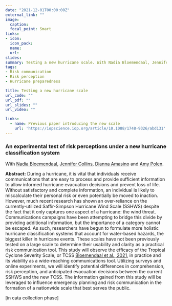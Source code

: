 ```yaml
---
date: "2021-12-01T00:00:00Z"
external_link: ""
image:
  caption: 
  focal_point: Smart
links:
- icon: 
  icon_pack: 
  name: 
  url: 
slides: 
summary: Testing a new hurricane scale. With Nadia Bloemendaal, Jennifer Collins, Diana Amasino and Amy Polen. [in data collection phase]
tags:
- Risk communication
- Risk perception
- Hurricane preparedness

title: Testing a new hurricane scale
url_code: ""
url_pdf: ""
url_slides: ""
url_video: ""

links:
  - name: Previous paper introducing the new scale
    url: 'https://iopscience.iop.org/article/10.1088/1748-9326/abd131'
---
```


<h3> An experimental test of risk perceptions under a new hurricane classification system </h3> 

With [Nadia Bloemendaal](https://research.vu.nl/en/persons/nadia-bloemendaal), [Jennifer Collins](https://www.usf.edu/arts-sciences/departments/geosciences/people/faculty/jennifer-collins.aspx), [Dianna Amasino](https://sites.google.com/view/dianna-amasino/bio?authuser=0) and [Amy Polen](https://www.linkedin.com/in/amypolen/).

<b>Abstract:</b>
	During a hurricane, it is vital that individuals receive communications that are easy to process and provide sufficient information to allow informed hurricane evacuation decisions and prevent loss of life. Without satisfactory and complete information, an individual is likely to miscalculate their personal risk or even potentially be moved to inaction. However, much recent research has shown an over-reliance on the currently-utilized Saffir-Simpson Hurricane Wind Scale (SSHWS) despite the fact that it only captures one aspect of a hurricane: the wind threat. Communications campaigns have been attempting to bridge this divide by providing additional information, but the importance of a category cannot be escaped. As such, researchers have begun to formulate more holistic hurricane classification systems that account for water-based hazards, the biggest killer in hurricane events. These scales have not been previously tested on a large scale to determine their usability and clarity as a practical risk communication tool. This study will observe the efficacy of the Tropical Cyclone Severity Scale, or TCSS [Bloemendaal et al., 2021](https://www.jantsje.nl/publication/bloemendaal-2020/), in practice and its viability as a wide-reaching communications tool. Utilizing surveys and online experiments, we will identify potential differences in comprehension, risk perception, and anticipated evacuation decisions between the current SSHWS and the new TCSS. The information gained from this study will be leveraged to influence emergency planning and risk communication in the formation of a nationwide scale that best serves the public. 


[in cata collection phase] 

